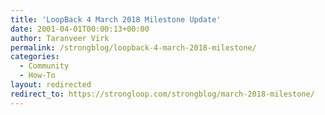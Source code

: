 ```yaml
---
title: 'LoopBack 4 March 2018 Milestone Update'
date: 2001-04-01T00:00:13+00:00
author: Taranveer Virk
permalink: /strongblog/loopback-4-march-2018-milestone/
categories:
  - Community
  - How-To
layout: redirected
redirect_to: https://strongloop.com/strongblog/march-2018-milestone/
---
```

